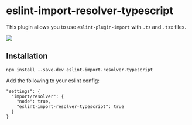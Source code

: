 # eslint-import-resolver-typescript

This plugin allows you to use `eslint-plugin-import` with `.ts` and `.tsx` files.

![](screenshot.png)

## Installation

```
npm install --save-dev eslint-import-resolver-typescript
```

Add the following to your eslint config:

```
"settings": {
  "import/resolver": {
    "node": true,
    "eslint-import-resolver-typescript": true
  }
}
```

